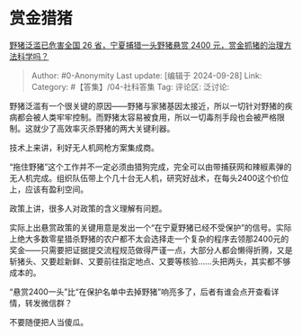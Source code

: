 # 赏金猎猪
[野猪泛滥已危害全国 26 省，宁夏捕猎一头野猪悬赏 2400 元，赏金抓猪的治理方法科学吗？](https://www.zhihu.com/question/668289493/answer/3700832282)

> Author: #0-Anonymity
> Last update: [编辑于 2024-09-28]
> Link:
> Category: #【答集】/04-社科答集 
> Tag: 
> 评论区:
> 泛讨论:

野猪泛滥有一个很关键的原因——野猪与家猪基因太接近，所以一切针对野猪的疾病都会被人类牢牢控制。而野猪太容易被食用，所以一切毒剂手段也会被严格限制。这就少了高效率灭杀野猪的两大关键利器。

技术上来讲，利好无人机网枪方案集成商。

“拖住野猪”这个工作并不一定必须由猎狗完成，完全可以由带捕获网和辣椒素弹的无人机完成。组织队伍带上个几十台无人机，研究好战术，在每头2400这个价位上，应该有盈利空间。

政策上讲，很多人对政策的含义理解有问题。

实际上出悬赏政策的关键用意是发出一个“在宁夏野猪已经不受保护”的信号。实际上绝大多数零星猎杀野猪的农户都不太会选择走一个复杂的程序去领那2400元的奖金——只需要把证据提交流程规范做得严谨一点，大部分人都会懒得折腾，又是斩猪头、又要趁新鲜、又要前往指定地点、又要等核验……头把两头，其实都不够成本的。

“悬赏2400一头”比“在保护名单中去掉野猪”响亮多了，后者有谁会点开查看详情，转发微信群？

不要随便把人当傻瓜。